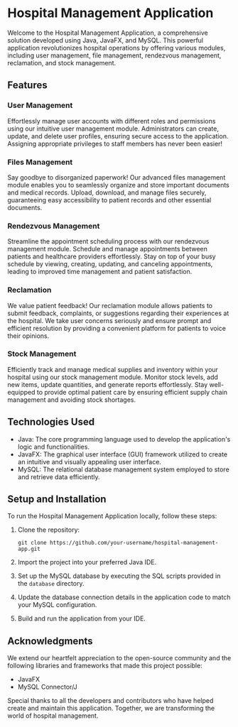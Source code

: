 # Hospital Management Application

Welcome to the Hospital Management Application, a comprehensive solution developed using Java, JavaFX, and MySQL. This powerful application revolutionizes hospital operations by offering various modules, including user management, file management, rendezvous management, reclamation, and stock management.

## Features

### User Management
Effortlessly manage user accounts with different roles and permissions using our intuitive user management module. Administrators can create, update, and delete user profiles, ensuring secure access to the application. Assigning appropriate privileges to staff members has never been easier!

### Files Management
Say goodbye to disorganized paperwork! Our advanced files management module enables you to seamlessly organize and store important documents and medical records. Upload, download, and manage files securely, guaranteeing easy accessibility to patient records and other essential documents.

### Rendezvous Management
Streamline the appointment scheduling process with our rendezvous management module. Schedule and manage appointments between patients and healthcare providers effortlessly. Stay on top of your busy schedule by viewing, creating, updating, and canceling appointments, leading to improved time management and patient satisfaction.

### Reclamation
We value patient feedback! Our reclamation module allows patients to submit feedback, complaints, or suggestions regarding their experiences at the hospital. We take user concerns seriously and ensure prompt and efficient resolution by providing a convenient platform for patients to voice their opinions.

### Stock Management
Efficiently track and manage medical supplies and inventory within your hospital using our stock management module. Monitor stock levels, add new items, update quantities, and generate reports effortlessly. Stay well-equipped to provide optimal patient care by ensuring efficient supply chain management and avoiding stock shortages.

## Technologies Used

- Java: The core programming language used to develop the application's logic and functionalities.
- JavaFX: The graphical user interface (GUI) framework utilized to create an intuitive and visually appealing user interface.
- MySQL: The relational database management system employed to store and retrieve data efficiently.

## Setup and Installation

To run the Hospital Management Application locally, follow these steps:

1. Clone the repository:
   ```
   git clone https://github.com/your-username/hospital-management-app.git
   ```

2. Import the project into your preferred Java IDE.

3. Set up the MySQL database by executing the SQL scripts provided in the `database` directory.

4. Update the database connection details in the application code to match your MySQL configuration.

5. Build and run the application from your IDE.

## Acknowledgments

We extend our heartfelt appreciation to the open-source community and the following libraries and frameworks that made this project possible:

- JavaFX
- MySQL Connector/J

Special thanks to all the developers and contributors who have helped create and maintain this application. Together, we are transforming the world of hospital management.
